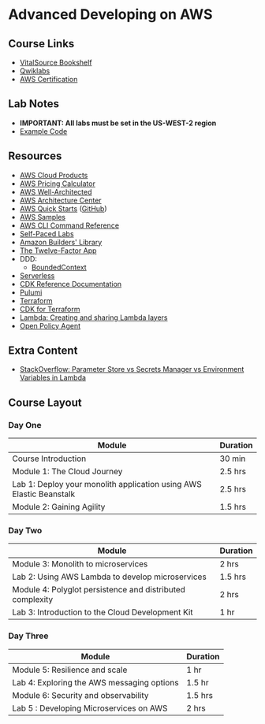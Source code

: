 # Advanced Developing on AWS

## Course Links

* [VitalSource Bookshelf](https://online.vitalsource.com)
* [Qwiklabs](https://ddls.qwiklabs.com/)
* [AWS Certification](https://aws.amazon.com/certification/)

## Lab Notes

* __IMPORTANT: All labs must be set in the US-WEST-2 region__
* [Example Code]( https://adoa.s3-ap-southeast-2.amazonaws.com/cloudair.zip)

## Resources

* [AWS Cloud Products](https://aws.amazon.com/products/)
* [AWS Pricing Calculator](https://calculator.aws/#/)
* [AWS Well-Architected](https://aws.amazon.com/architecture/well-architected/)
* [AWS Architecture Center](https://aws.amazon.com/architecture/)
* [AWS Quick Starts](https://aws.amazon.com/quickstart/) ([GitHub](https://github.com/aws-quickstart/))
* [AWS Samples](https://github.com/aws-samples)
* [AWS CLI Command Reference](https://docs.aws.amazon.com/cli/latest/index.html)
* [Self-Paced Labs](https://aws.amazon.com/training/self-paced-labs/)
* [Amazon Builders' Library](https://aws.amazon.com/builders-library/)
* [The Twelve-Factor App](https://12factor.net)
* DDD:
  * [BoundedContext](https://martinfowler.com/bliki/BoundedContext.html)
* [Serverless](https://www.serverless.com/)
* [CDK Reference Documentation](https://docs.aws.amazon.com/cdk/api/latest/)
* [Pulumi](https://www.pulumi.com/)
* [Terraform](https://www.terraform.io/)
* [CDK for Terraform](https://github.com/hashicorp/terraform-cdk)
* [Lambda: Creating and sharing Lambda layers](https://docs.aws.amazon.com/lambda/latest/dg/configuration-layers.html)
* [Open Policy Agent](https://www.openpolicyagent.org/)

## Extra Content

* [StackOverflow: Parameter Store vs Secrets Manager vs Environment Variables in Lambda](https://stackoverflow.com/questions/63235425/aws-system-manager-parameter-store-vs-secrets-manager-vs-environment-variation-i)

## Course Layout

### Day One

|Module|Duration|
|-|-|
|Course Introduction|30 min|
|Module 1: The Cloud Journey|2.5 hrs|
|Lab 1: Deploy your monolith application using AWS Elastic Beanstalk|2.5 hrs|
|Module 2: Gaining Agility|1.5 hrs|

### Day Two

|Module|Duration|
|-|-|
|Module 3: Monolith to microservices|2 hrs|
|Lab 2: Using AWS Lambda to develop microservices|1.5 hrs|
|Module 4: Polyglot persistence and distributed complexity|2 hrs|
|Lab 3: Introduction to the Cloud Development Kit|1 hr|

### Day Three

|Module|Duration|
|-|-|
|Module 5: Resilience and scale|1 hr|
|Lab 4: Exploring the AWS messaging options|1.5 hr|
|Module 6: Security and observability|1.5 hrs|
|Lab 5 : Developing Microservices on AWS|2 hrs|
